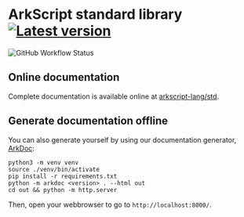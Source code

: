 # ArkScript standard library [![Latest version](https://img.shields.io/github/v/release/arkscript-lang/ark?include_prereleases&style=for-the-badge)](https://img.shields.io/github/v/release/arkscript-lang/ark?style=for-the-badge&include_prereleases)

![GitHub Workflow Status](https://img.shields.io/github/actions/workflow/status/ArkScript-lang/std/ci.yml?branch=master&logo=cmake&style=for-the-badge)

## Online documentation

Complete documentation is available online at [arkscript-lang/std](https://arkscript-lang.github.io/std/).

## Generate documentation offline

You can also generate yourself by using our documentation generator, [ArkDoc](https://github.com/ArkScript-lang/ArkDoc):

```shell
python3 -m venv venv
source ./venv/bin/activate
pip install -r requirements.txt
python -m arkdoc <version> . --html out
cd out && python -m http.server
```

Then, open your webbrowser to go to `http://localhost:8000/`.
